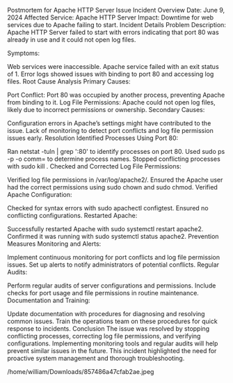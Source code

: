 Postmortem for Apache HTTP Server Issue
Incident Overview
Date: June 9, 2024
Affected Service: Apache HTTP Server
Impact: Downtime for web services due to Apache failing to start.
Incident Details
Problem Description:
Apache HTTP Server failed to start with errors indicating that port 80 was already in use and it could not open log files.

Symptoms:

Web services were inaccessible.
Apache service failed with an exit status of 1.
Error logs showed issues with binding to port 80 and accessing log files.
Root Cause Analysis
Primary Causes:

Port Conflict: Port 80 was occupied by another process, preventing Apache from binding to it.
Log File Permissions: Apache could not open log files, likely due to incorrect permissions or ownership.
Secondary Causes:

Configuration errors in Apache’s settings might have contributed to the issue.
Lack of monitoring to detect port conflicts and log file permission issues early.
Resolution
Identified Processes Using Port 80:

Ran netstat -tuln | grep ':80' to identify processes on port 80.
Used sudo ps -p <PID> -o comm= to determine process names.
Stopped conflicting processes with sudo kill <PID>.
Checked and Corrected Log File Permissions:

Verified log file permissions in /var/log/apache2/.
Ensured the Apache user had the correct permissions using sudo chown and sudo chmod.
Verified Apache Configuration:

Checked for syntax errors with sudo apachectl configtest.
Ensured no conflicting configurations.
Restarted Apache:

Successfully restarted Apache with sudo systemctl restart apache2.
Confirmed it was running with sudo systemctl status apache2.
Prevention Measures
Monitoring and Alerts:

Implement continuous monitoring for port conflicts and log file permission issues.
Set up alerts to notify administrators of potential conflicts.
Regular Audits:

Perform regular audits of server configurations and permissions.
Include checks for port usage and file permissions in routine maintenance.
Documentation and Training:

Update documentation with procedures for diagnosing and resolving common issues.
Train the operations team on these procedures for quick response to incidents.
Conclusion
The issue was resolved by stopping conflicting processes, correcting log file permissions, and verifying configurations. Implementing monitoring tools and regular audits will help prevent similar issues in the future. This incident highlighted the need for proactive system management and thorough troubleshooting.

/home/william/Downloads/857486a47cfab2ae.jpeg
